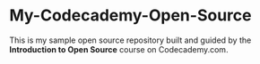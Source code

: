 # My-Codecademy-Open-Source

This is my sample open source repository built and guided by the **Introduction to Open Source** course on Codecademy.com.
